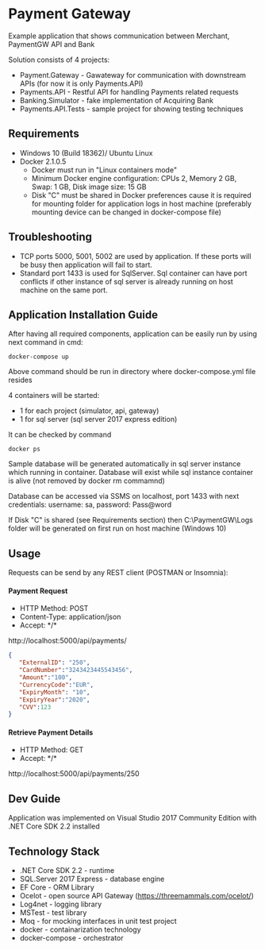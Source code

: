 # Payment Gateway
Example application that shows communication between Merchant, PaymentGW API and Bank

Solution consists of 4 projects:

- Payment.Gateway -  Gawateway for communication with downstream APIs (for now it is only Payments.API)
- Payments.API - Restful API for handling Payments related requests 
- Banking.Simulator - fake implementation of Acquiring Bank
- Payments.API.Tests - sample project for showing testing techniques


## Requirements 

* Windows 10 (Build 18362)/ Ubuntu Linux
* Docker 2.1.0.5 
  - Docker must run in "Linux containers mode"
  - Minimum Docker engine configuration: CPUs 2, Memory 2 GB, Swap: 1 GB, Disk image size: 15 GB
  - Disk "C" must be shared in Docker preferences cause it is required for mounting folder for application logs in host machine (preferably mounting device can be changed in docker-compose file)

## Troubleshooting

* TCP ports 5000, 5001, 5002 are used by application. If these ports will be busy then application will fail to start. 
* Standard port 1433 is used for SqlServer. Sql container can have port conflicts if other instance of sql server is already running on host machine on the same port.


## Application Installation Guide

After having all required components, application can be easily run by using next command in cmd:

```
docker-compose up
```

Above command should be run in directory where docker-compose.yml file resides


4 containers will be started: 
- 1 for each project (simulator, api, gateway)
- 1 for sql server (sql server 2017 express edition)

It can be checked by command 
 
 ```
 docker ps
 ```
 
Sample database will be generated automatically in sql server instance which running in container. Database will exist while sql instance container is alive (not removed by docker rm commamnd)

Database can be accessed via SSMS on localhost, port 1433 with next credentials: username: sa, password: Pass@word

If Disk "C" is shared (see Requirements section) then C:\PaymentGW\Logs folder will be generated on first run on host machine (Windows 10)
 
 ## Usage
 
 Requests can be send by any REST client (POSTMAN or Insomnia):
 
 #### Payment Request
 
 - HTTP Method: POST
 - Content-Type: application/json
  - Accept: \*/\*
 
 http://localhost:5000/api/payments/ 
 
 ```json
{
	"ExternalID": "250",
	"CardNumber":"3243423445543456",
	"Amount":"100",
	"CurrencyCode":"EUR",
	"ExpiryMonth": "10",
	"ExpiryYear":"2020",
	"CVV":123	
}
 ```
 
 #### Retrieve Payment Details
 
 - HTTP Method: GET
 - Accept: \*/\*
 
 http://localhost:5000/api/payments/250

 
 ## Dev Guide
 
 Application was implemented on Visual Studio 2017 Community Edition with .NET Core SDK 2.2 installed
 
 
 ## Technology Stack
 
 * .NET Core SDK 2.2 - runtime
 * SQL.Server 2017 Express - database engine
 * EF Core - ORM Library
 * Ocelot - open source API Gateway (https://threemammals.com/ocelot/)
 * Log4net - logging library
 * MSTest - test library
 * Moq - for mocking interfaces in unit test project
 * docker - containarization technology
 * docker-compose - orchestrator 
